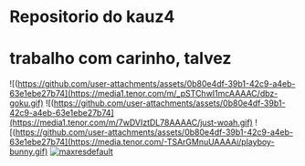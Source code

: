 # Repositorio do kauz4

<h1><i></i>trabalho com carinho, talvez </h1>


![(https://github.com/user-attachments/assets/0b80e4df-39b1-42c9-a4eb-63e1ebe27b74](https://media1.tenor.com/m/_pSTChwI1mcAAAAC/dbz-goku.gif)
![(https://github.com/user-attachments/assets/0b80e4df-39b1-42c9-a4eb-63e1ebe27b74](https://media1.tenor.com/m/7wDVIztDL78AAAAC/just-woah.gif)
![(https://github.com/user-attachments/assets/0b80e4df-39b1-42c9-a4eb-63e1ebe27b74](https://media.tenor.com/-TSArGMnuUAAAAi/playboy-bunny.gif)
[![maxresdefault](https://github.com/user-attachments/assets/4ab49d1c-8f60-4d58-b19a-f588f09940f1)](https://www.youtube.com/watch?app=desktop&v=bJqwmzdE5pc)

